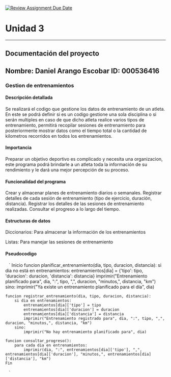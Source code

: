 [![Review Assignment Due Date](https://classroom.github.com/assets/deadline-readme-button-22041afd0340ce965d47ae6ef1cefeee28c7c493a6346c4f15d667ab976d596c.svg)](https://classroom.github.com/a/PehQeuqy)
# Unidad 3
---
## Documentación del proyecto
Nombre: Daniel Arango Escobar
ID: 000536416
---

### Gestion de entrenamientos
#### Descripción detallada
Se realizará el codigo que gestione los datos de entrenamiento de un atleta. En este se podrá definir si es un codigo gestione una sola disciplina o si serán multiples en caso de que dicho atleta realice varios tipos de entrenamiento, permitirá recopilar sesiones de entrenamiento para posteriormente mostrar datos como el tiempo total o la cantidad de kilometros recorridos en todos los entrenamientos.

#### Importancia 
Preparar un objetivo deportivo es complicado y necesita una organizacion, este programa podrá brindarle a un atleta toda la información de su rendimiento y le dará una mejor percepción de su proceso. 

#### Funcionalidad del programa 
Crear y almacenar planes de entrenamiento diarios o semanales.
Registrar detalles de cada sesión de entrenamiento (tipo de ejercicio, duración, distancia).
Registrar los detalles de las sesiones de entrenamiento realizadas.
Consultar el progreso a lo largo del tiempo.

#### Estructuras de datos
Diccionarios: Para almacenar la información de los entrenamientos

Listas: Para manejar las sesiones de entrenamiento 

#### Pseudocodigo
` ` ` 
    Inicio
    funcion planificar_entrenamiento(dia, tipo, duracion, distancia):
        si dia no está en entrenamientos:
            entrenamientos[dia] = {'tipo': tipo, 'duracion': duracion, 'distancia': distancia}
            imprimir("Entrenamiento planificado para", dia, ":", tipo, ",", duracion, "minutos,", distancia, "km")
        sino:
            imprimir("Ya existe un entrenamiento planificado para el día", dia)

    funcion registrar_entrenamiento(dia, tipo, duracion, distancia):
        si dia en entrenamientos:
            entrenamientos[dia]['tipo'] = tipo
            entrenamientos[dia]['duracion'] = duracion
            entrenamientos[dia]['distancia'] = distancia
            imprimir("Entrenamiento registrado para", dia, ":", tipo, ",", duracion, "minutos,", distancia, "km")
        sino:
            imprimir("No hay entrenamiento planificado para", dia)

    funcion consultar_progreso():
        para cada dia en entrenamientos:
            imprimir(dia, ":", entrenamientos[dia]['tipo'], ",", entrenamientos[dia]['duracion'], "minutos,", entrenamientos[dia]['distancia'], "km")
    Fin
` ` ` 
